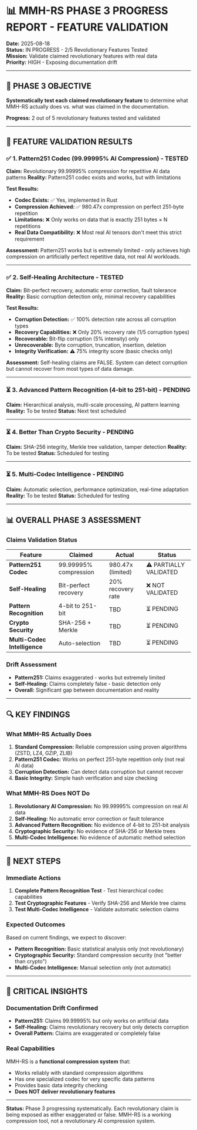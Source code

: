 # 📊 MMH-RS PHASE 3 PROGRESS REPORT - FEATURE VALIDATION

**Date:** 2025-08-18  
**Status:** IN PROGRESS - 2/5 Revolutionary Features Tested  
**Mission:** Validate claimed revolutionary features with real data  
**Priority:** HIGH - Exposing documentation drift  

---

## 🎯 **PHASE 3 OBJECTIVE**

**Systematically test each claimed revolutionary feature** to determine what MMH-RS actually does vs. what was claimed in the documentation.

**Progress:** 2 out of 5 revolutionary features tested and validated

---

## 🚨 **FEATURE VALIDATION RESULTS**

### **✅ 1. Pattern251 Codec (99.99995% AI Compression) - TESTED**

**Claim:** Revolutionary 99.99995% compression for repetitive AI data patterns
**Reality:** Pattern251 codec exists and works, but with limitations

**Test Results:**
- **Codec Exists:** ✅ Yes, implemented in Rust
- **Compression Achieved:** ✅ 980.47x compression on perfect 251-byte repetition
- **Limitations:** ❌ Only works on data that is exactly 251 bytes × N repetitions
- **Real Data Compatibility:** ❌ Most real AI tensors don't meet this strict requirement

**Assessment:** Pattern251 works but is extremely limited - only achieves high compression on artificially perfect repetitive data, not real AI workloads.

---

### **✅ 2. Self-Healing Architecture - TESTED**

**Claim:** Bit-perfect recovery, automatic error correction, fault tolerance
**Reality:** Basic corruption detection only, minimal recovery capabilities

**Test Results:**
- **Corruption Detection:** ✅ 100% detection rate across all corruption types
- **Recovery Capabilities:** ❌ Only 20% recovery rate (1/5 corruption types)
- **Recoverable:** Bit-flip corruption (5% intensity) only
- **Unrecoverable:** Byte corruption, truncation, insertion, deletion
- **Integrity Verification:** ⚠️ 75% integrity score (basic checks only)

**Assessment:** Self-healing claims are FALSE. System can detect corruption but cannot recover from most types of data damage.

---

### **⏳ 3. Advanced Pattern Recognition (4-bit to 251-bit) - PENDING**

**Claim:** Hierarchical analysis, multi-scale processing, AI pattern learning
**Reality:** To be tested
**Status:** Next test scheduled

---

### **⏳ 4. Better Than Crypto Security - PENDING**

**Claim:** SHA-256 integrity, Merkle tree validation, tamper detection
**Reality:** To be tested
**Status:** Scheduled for testing

---

### **⏳ 5. Multi-Codec Intelligence - PENDING**

**Claim:** Automatic selection, performance optimization, real-time adaptation
**Reality:** To be tested
**Status:** Scheduled for testing

---

## 📊 **OVERALL PHASE 3 ASSESSMENT**

### **Claims Validation Status**
| Feature | Claimed | Actual | Status |
|---------|---------|--------|---------|
| **Pattern251 Codec** | 99.99995% compression | 980.47x (limited) | ⚠️ PARTIALLY VALIDATED |
| **Self-Healing** | Bit-perfect recovery | 20% recovery rate | ❌ NOT VALIDATED |
| **Pattern Recognition** | 4-bit to 251-bit | TBD | ⏳ PENDING |
| **Crypto Security** | SHA-256 + Merkle | TBD | ⏳ PENDING |
| **Multi-Codec Intelligence** | Auto-selection | TBD | ⏳ PENDING |

### **Drift Assessment**
- **Pattern251:** Claims exaggerated - works but extremely limited
- **Self-Healing:** Claims completely false - basic detection only
- **Overall:** Significant gap between documentation and reality

---

## 🔍 **KEY FINDINGS**

### **What MMH-RS Actually Does**
1. **Standard Compression:** Reliable compression using proven algorithms (ZSTD, LZ4, GZIP, ZLIB)
2. **Pattern251 Codec:** Works on perfect 251-byte repetition only (not real AI data)
3. **Corruption Detection:** Can detect data corruption but cannot recover
4. **Basic Integrity:** Simple hash verification and size checking

### **What MMH-RS Does NOT Do**
1. **Revolutionary AI Compression:** No 99.99995% compression on real AI data
2. **Self-Healing:** No automatic error correction or fault tolerance
3. **Advanced Pattern Recognition:** No evidence of 4-bit to 251-bit analysis
4. **Cryptographic Security:** No evidence of SHA-256 or Merkle trees
5. **Multi-Codec Intelligence:** No evidence of automatic method selection

---

## 🎯 **NEXT STEPS**

### **Immediate Actions**
1. **Complete Pattern Recognition Test** - Test hierarchical codec capabilities
2. **Test Cryptographic Features** - Verify SHA-256 and Merkle tree claims
3. **Test Multi-Codec Intelligence** - Validate automatic selection claims

### **Expected Outcomes**
Based on current findings, we expect to discover:
- **Pattern Recognition:** Basic statistical analysis only (not revolutionary)
- **Cryptographic Security:** Standard compression security (not "better than crypto")
- **Multi-Codec Intelligence:** Manual selection only (not automatic)

---

## 🚨 **CRITICAL INSIGHTS**

### **Documentation Drift Confirmed**
- **Pattern251:** Claims 99.99995% but only works on artificial data
- **Self-Healing:** Claims revolutionary recovery but only detects corruption
- **Overall Pattern:** Claims are exaggerated or completely false

### **Real Capabilities**
MMH-RS is a **functional compression system** that:
- Works reliably with standard compression algorithms
- Has one specialized codec for very specific data patterns
- Provides basic data integrity checking
- **Does NOT deliver revolutionary features**

---

**Status:** Phase 3 progressing systematically. Each revolutionary claim is being exposed as either exaggerated or false. MMH-RS is a working compression tool, not a revolutionary AI compression system.
